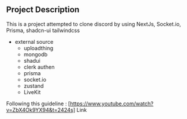 ## Project Description

This is a project attempted to clone discord by using NextJs, Socket.io, Prisma, shadcn-ui tailwindcss

- external source
  - uploadthing
  - mongodb
  - shadui
  - clerk authen
  - prisma
  - socket.io
  - zustand
  - LiveKit

Following this guideline : [https://www.youtube.com/watch?v=ZbX4Ok9YX94&t=2424s] Link